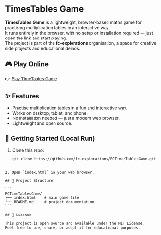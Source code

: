 # TimesTables Game

**TimesTables Game** is a lightweight, browser-based maths game for practising multiplication tables in an interactive way.  
It runs entirely in the browser, with no setup or installation required — just open the link and start playing.  
The project is part of the **fc-explorations** organisation, a space for creative side projects and educational demos.  

## 🎮 Play Online
👉 [Play TimeTables Game](https://fc-explorations.github.io/FCTimesTablesGame/)

## ✨ Features
- Practise multiplication tables in a fun and interactive way.  
- Works on desktop, tablet, and phone.  
- No installation needed — just a modern web browser.  
- Lightweight and open source.  

## 🚀 Getting Started (Local Run)
1. Clone this repo:
   ```bash
   git clone https://github.com/fc-explorations/FCTimesTablesGame.git
````

2. Open `index.html` in your web browser.

## 📂 Project Structure

```
FCTimeTablesGame/
├── index.html    # main game file
└── README.md     # project documentation
```

## 📜 License

This project is open source and available under the MIT License.
Feel free to use, share, or adapt it for educational purposes.
